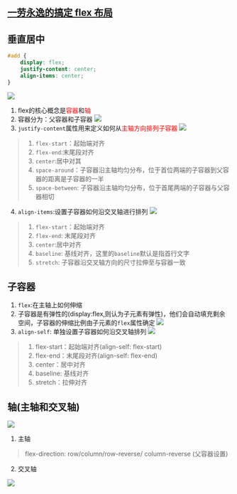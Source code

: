 ## [一劳永逸的搞定 flex 布局](https://juejin.cn/post/6844903474774147086)
## 垂直居中
```css
#add {
    display: flex;
    justify-content: center;
    align-items: center;
}
```
![](https://p1-jj.byteimg.com/tos-cn-i-t2oaga2asx/leancloud-assets/221bb6de73e54f4104a1.png~tplv-t2oaga2asx-zoom-in-crop-mark:1304:0:0:0.awebp)
1. flex的核心概念是<font color=red>容器</font>和<font color=red>轴</font>
2. 容器分为：父容器和子容器
![](https://p1-jj.byteimg.com/tos-cn-i-t2oaga2asx/leancloud-assets/f443b657dbc39d361f68.png~tplv-t2oaga2asx-zoom-in-crop-mark:1304:0:0:0.awebp)
3. `justify-content`属性用来定义如何从<font color=red>主轴方向排列子容器</font>
![](https://p1-jj.byteimg.com/tos-cn-i-t2oaga2asx/leancloud-assets/be5b7f0e022a8da60ed8.png~tplv-t2oaga2asx-zoom-in-crop-mark:1304:0:0:0.awebp)
> 1. `flex-start`：起始端对齐
> 2. `flex-end`:末尾段对齐
> 3. `center`:居中对其
> 4. `space-around`：子容器沿主轴均匀分布，位于首位两端的子容器到父容器的距离是子容器的一半
> 5. `space-between`: 子容器沿主轴均匀分布，位于首尾两端的子容器与父容器相切
4. `align-items`:设置子容器如何沿交叉轴进行排列
![](https://p1-jj.byteimg.com/tos-cn-i-t2oaga2asx/leancloud-assets/e7e6aa079f5333828c58.png~tplv-t2oaga2asx-zoom-in-crop-mark:1304:0:0:0.awebp)
> 1. `flex-start`：起始端对齐
> 2. `flex-end`: 末尾段对齐
> 3. `center`:居中对齐
> 4. `baseline`: 基线对齐，这里的`baseline`默认是指首行文字
> 5. `stretch`: 子容器沿交叉轴方向的尺寸拉伸至与容器一致
## 子容器
1. `flex`:在主轴上如何伸缩
2. 子容器是有弹性的(display:flex,则认为子元素有弹性)，他们会自动填充剩余空间，子容器的伸缩比例由子元素的`flex`属性确定
![](https://p1-jj.byteimg.com/tos-cn-i-t2oaga2asx/leancloud-assets/78e9030183f686e0b6ed.png~tplv-t2oaga2asx-zoom-in-crop-mark:1304:0:0:0.awebp)
3. `align-self`: 单独设置子容器如何沿交叉轴排列
![](https://p1-jj.byteimg.com/tos-cn-i-t2oaga2asx/leancloud-assets/1d09fe5bb413a6dfa5dd.png~tplv-t2oaga2asx-zoom-in-crop-mark:1304:0:0:0.awebp)
> 1. flex-start：起始端对齐(align-self: flex-start)
> 2. flex-end：末尾段对齐(align-self: flex-end)
> 3. center：居中对齐
> 4. baseline: 基线对齐
> 5. stretch：拉伸对齐

## 轴(主轴和交叉轴)
![](https://p1-jj.byteimg.com/tos-cn-i-t2oaga2asx/leancloud-assets/5f2a17efffe8f3ab78a4.png~tplv-t2oaga2asx-zoom-in-crop-mark:1304:0:0:0.awebp)
1. 主轴
> flex-direction: row/column/row-reverse/ column-reverse (父容器设置)
2. 交叉轴

![](https://p1-jj.byteimg.com/tos-cn-i-t2oaga2asx/leancloud-assets/0dd26d8e99257ff36443.png~tplv-t2oaga2asx-zoom-in-crop-mark:1304:0:0:0.awebp)